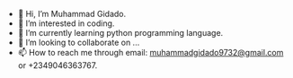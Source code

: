 - 👋 Hi, I’m Muhammad Gidado.
- 👀 I’m interested in coding.
- 🌱 I’m currently learning python programming language.
- 💞️ I’m looking to collaborate on ...
- 📫 How to reach me through email: muhammadgidado9732@gmail.com or  +2349046363767.

<!---
muhammadhanafari/muhammadhanafari is a ✨ special ✨ repository because its `README.md` (this file) appears on your GitHub profile.
You can click the Preview link to take a look at your changes.
--->
